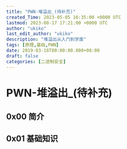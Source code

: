 ```yaml
---
title: "PWN-堆溢出_(待补充)"
created_Time: 2023-05-05 16:35:00 +0000 UTC
lastmod: 2023-08-17 17:21:00 +0000 UTC
author: "ukiko"
last_edit_author: "ukiko"
description: "堆溢出从入门到学废"
tags: [原理,基础,PWN]
date: 2019-03-16T00:00:00.000+08:00
draft: false
categories: [二进制安全]
---
```


# PWN-堆溢出_(待补充)

## 0x00 简介



## 0x01 基础知识

